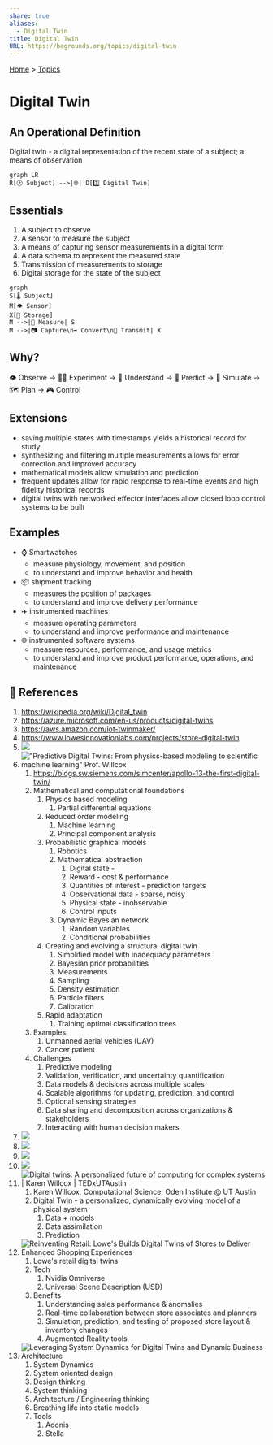 ```yaml
---
share: true
aliases:
  - Digital Twin
title: Digital Twin
URL: https://bagrounds.org/topics/digital-twin
---
```

[Home](../index.md) > [Topics](./index.md)  
# Digital Twin  
## An Operational Definition  
Digital twin - a digital representation of the recent state of a subject; a means of observation  
  
```mermaid  
graph LR  
R[🕑 Subject] -->|🌐| D[2️⃣ Digital Twin]  
```  
  
## Essentials  
1. A subject to observe  
2. A sensor to measure the subject  
3. A means of capturing sensor measurements in a digital form  
4. A data schema to represent the measured state  
5. Transmission of measurements to storage  
6. Digital storage for the state of the subject  
  
```mermaid  
graph  
S[🌡️ Subject]  
M[👁️ Sensor]  
X[💾 Storage]  
M -->|📏 Measure| S  
M -->|📷 Capture\n➡️ Convert\n📡 Transmit| X  
```  
  
## Why?  
👁️ Observe -> 🧑‍🔬 Experiment -> 🧠 Understand -> 🔮 Predict -> 💭 Simulate -> 🗺️ Plan -> 🎮 Control  
  
## Extensions  
- saving multiple states with timestamps yields a historical record for study  
- synthesizing and filtering multiple measurements allows for error correction and improved accuracy  
- mathematical models allow simulation and prediction  
- frequent updates allow for rapid response to real-time events and high fidelity historical records  
- digital twins with networked effector interfaces allow closed loop control systems to be built  
  
## Examples  
- ⌚ Smartwatches  
  - measure physiology, movement, and position  
  - to understand and improve behavior and health  
- 📦 shipment tracking  
  - measures the position of packages  
  - to understand and improve delivery performance  
- ✈️ instrumented machines  
  - measure operating parameters  
  - to understand and improve performance and maintenance  
- 🌐 instrumented software systems  
  - measure resources, performance, and usage metrics  
  - to understand and improve product performance, operations, and maintenance  
  
## 🔗 References  
1. https://wikipedia.org/wiki/Digital_twin  
2. https://azure.microsoft.com/en-us/products/digital-twins  
3. https://aws.amazon.com/iot-twinmaker/  
4. https://www.lowesinnovationlabs.com/projects/store-digital-twin  
5. ![](https://youtu.be/2ryz9IPIQes)  
6. !["Predictive Digital Twins: From physics-based modeling to scientific machine learning" Prof. Willcox](https://youtu.be/ZuSx0pYAZ_I)  
    1. https://blogs.sw.siemens.com/simcenter/apollo-13-the-first-digital-twin/  
    2. Mathematical and computational foundations  
        1. Physics based modeling  
            1. Partial differential equations  
        2. Reduced order modeling  
            1. Machine learning  
            2. Principal component analysis  
        3. Probabilistic graphical models  
            1. Robotics  
            2. Mathematical abstraction  
                1. Digital state -   
                2. Reward - cost & performance  
                3. Quantities of interest - prediction targets  
                4. Observational data - sparse, noisy  
                5. Physical state - inobservable  
                6. Control inputs  
            3. Dynamic Bayesian network  
                1. Random variables  
                2. Conditional probabilities  
        4. Creating and evolving a structural digital twin  
            1. Simplified model with inadequacy parameters  
            2. Bayesian prior probabilities  
            3. Measurements  
            4. Sampling  
            5. Density estimation  
            6. Particle filters  
            7. Calibration  
        5. Rapid adaptation  
            1. Training optimal classification trees  
    3. Examples  
        1. Unmanned aerial vehicles (UAV)  
        2. Cancer patient  
    4. Challenges  
        1. Predictive modeling  
        2. Validation, verification, and uncertainty quantification  
        3. Data models & decisions across multiple scales  
        4. Scalable algorithms for updating, prediction, and control  
        5. Optional sensing strategies  
        6. Data sharing and decomposition across organizations & stakeholders  
        7. Interacting with human decision makers  
7. ![](https://youtu.be/ScmK-bKJ4MI)  
8. ![](https://youtu.be/cfbKR48nSyQ)  
9. ![](https://youtu.be/l5M4sqaRd6w)  
10. ![](https://youtu.be/60eCpw0Toy4)  
11. ![Digital twins: A personalized future of computing for complex systems | Karen Willcox | TEDxUTAustin](https://youtu.be/AzfMLYw_-Ps)  
    1. Karen Willcox, Computational Science, Oden Institute @ UT Austin  
    2. Digital Twin - a personalized, dynamically evolving model of a physical system  
        1. Data + models  
        2. Data assimilation  
        3. Prediction  
12. ![Reinventing Retail: Lowe's Builds Digital Twins of Stores to Deliver Enhanced Shopping Experiences](https://youtu.be/6uUC63qD9vE)  
    1. Lowe's retail digital twins  
    2. Tech  
        1. Nvidia Omniverse  
        2. Universal Scene Description (USD)  
    3. Benefits  
        1. Understanding sales performance & anomalies  
        2. Real-time collaboration between store associates and planners  
        3. Simulation, prediction, and testing of proposed store layout & inventory changes  
        4. Augmented Reality tools  
13. ![Leveraging System Dynamics for Digital Twins and Dynamic Business Architecture](https://youtu.be/rADl9qnrH44)  
    1. System Dynamics  
    2. System oriented design  
    3. Design thinking  
    4. System thinking  
    5. Architecture / Engineering thinking  
    6. Breathing life into static models  
    7. Tools  
        1. Adonis  
        2. Stella  
  
  
